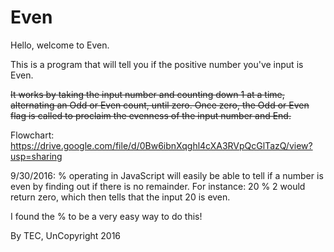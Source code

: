 # Even

Hello, welcome to Even.

This is a program that will tell you if the positive number you've input is Even.

<strike>It works by taking the input number and counting down 1 at a time, alternating an Odd or Even count, until zero.  Once zero, the Odd or Even flag is called to proclaim the evenness of the input number and End.</strike>

Flowchart: https://drive.google.com/file/d/0Bw6ibnXqghl4cXA3RVpQcGlTazQ/view?usp=sharing


9/30/2016: % operating in JavaScript will easily be able to tell if a number is even by finding out if there is no remainder.  For instance: 20 % 2 would return zero, which then tells that the input 20 is even.

I found the % to be a very easy way to do this!







By TEC, UnCopyright 2016

